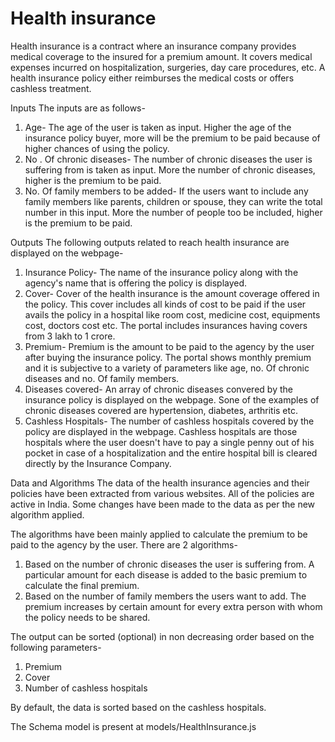 # Health insurance
Health insurance is a contract where an insurance company provides medical coverage to the insured for a premium amount. 
It covers medical expenses incurred on hospitalization, surgeries, day care procedures, etc. 
A health insurance policy either reimburses the medical costs or offers cashless treatment.

Inputs
The inputs are as follows- 

1) Age- The age of the user is taken as input. Higher the age of the insurance policy buyer, more will be the premium to be paid because of higher chances of using the policy.
2) No . Of chronic diseases- The number of chronic diseases the user is suffering from is taken as input. More the number of chronic diseases, higher is the premium to be paid.
3) No. Of family members to be added- If the users want to include any family members like parents, children or spouse, they can write the total number in this input. More the number of people too be included, higher is the premium to be paid.

Outputs
The following outputs related to reach health insurance are displayed on the webpage-

1) Insurance Policy- The name of the insurance policy along with the agency's name that is offering the policy is displayed.
2) Cover- Cover of the health insurance is the amount coverage offered in the policy. This cover includes all kinds of cost to be paid if the user avails the policy in a hospital like room cost, medicine cost, equipments cost, doctors cost etc. The portal includes insurances having covers from 3 lakh to 1 crore.
3) Premium- Premium is the amount to be paid to the agency by the user after buying the insurance policy. The portal shows monthly premium and it is subjective to a variety of parameters like age, no. Of chronic diseases and no. Of family members. 
4) Diseases covered- An array of chronic diseases convered by the insurance policy is displayed on the webpage. Sone of the examples of chronic diseases covered are hypertension, diabetes, arthritis etc.
5) Cashless Hospitals- The number of cashless hospitals covered by the policy are displayed in the webpage. Cashless hospitals are those hospitals where the user doesn't have to pay a single penny out of his pocket in case of a hospitalization and the entire hospital bill is cleared directly by the Insurance Company.

Data and Algorithms
The data of the health insurance agencies and their policies have been extracted from various websites. All of the policies are active in India. Some changes have been made to the data as per the new algorithm applied.

The algorithms have been mainly applied to calculate the premium to be paid to the agency by the user. There are 2 algorithms-
1) Based on the number of chronic diseases the user is suffering from. A particular amount for each disease is added to the basic premium to calculate the final premium.
2) Based on the number of family members the users want to add. The premium increases by certain amount for every extra person with whom the policy needs to be shared.

The output can be sorted (optional) in non decreasing order based on the following parameters-
1) Premium 
2) Cover
3) Number of cashless hospitals

By default, the data is sorted based on the cashless hospitals. 

The Schema model is present at models/HealthInsurance.js
